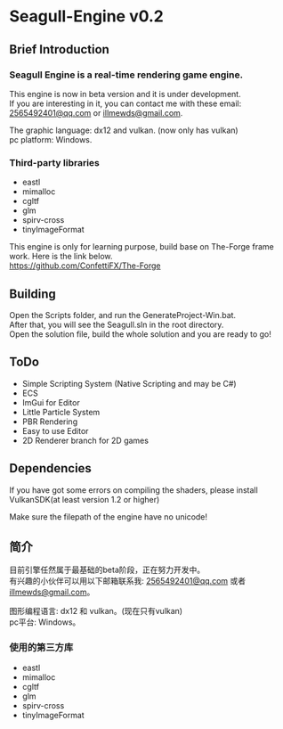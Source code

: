# Seagull-Engine v0.2

## Brief Introduction

### Seagull Engine is a real-time rendering game engine.

This engine is now in beta version and it is under development.  
If you are interesting in it, you can contact me with these email: 2565492401@qq.com or illmewds@gmail.com.

The graphic language: dx12 and vulkan. (now only has vulkan)  
pc platform: Windows.  


### Third-party libraries

- eastl  
- mimalloc  
- cgltf  
- glm  
- spirv-cross  
- tinyImageFormat  

This engine is only for learning purpose, build base on The-Forge frame work. Here is the link below.  
https://github.com/ConfettiFX/The-Forge

## Building

Open the Scripts folder, and run the GenerateProject-Win.bat.  
After that, you will see the Seagull.sln in the root directory.  
Open the solution file, build the whole solution and you are ready to go!

## ToDo

- Simple Scripting System (Native Scripting and may be C#)  
- ECS  
- ImGui for Editor  
- Little Particle System  
- PBR Rendering  
- Easy to use Editor  
- 2D Renderer branch for 2D games

## Dependencies

If you have got some errors on compiling the shaders, please install VulkanSDK(at least version 1.2 or higher)

Make sure the filepath of the engine have no unicode!

## 简介

目前引擎任然属于最基础的beta阶段，正在努力开发中。  
有兴趣的小伙伴可以用以下邮箱联系我: 2565492401@qq.com 或者 illmewds@gmail.com。

图形编程语言: dx12 和 vulkan。(现在只有vulkan)  
pc平台: Windows。

### 使用的第三方库

- eastl  
- mimalloc  
- cgltf  
- glm  
- spirv-cross  
- tinyImageFormat  
